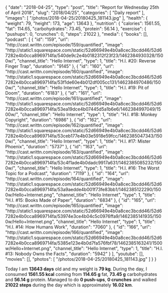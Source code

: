 {
    "date": "2018-04-25",
    "type": "post",
    "title": "Report for Wednesday 25th of April 2018",
    "slug": "2018\/04\/25",
    "categories": [
        "Daily report"
    ],
    "images": [
        "\/photos\/2018-04-25\/20180425_181143.jpg"
    ],
    "health": {
        "weight": 79,
        "height": 173,
        "age": 13643
    },
    "nutrition": {
        "calories": 1561.55,
        "fat": 114.65,
        "carbohydrates": 73.45,
        "protein": 56.14
    },
    "exercise": {
        "pushups": 0,
        "crunches": 0,
        "steps": 21022
    },
    "media": {
        "books": [],
        "podcast": [
            {
                "id": "159",
                "url": "http:\/\/cast.writtn.com\/episode\/159\/quantified",
                "image": "http:\/\/static1.squarespace.com\/static\/52d66949e4b0a8cec3bcdd46\/52d67282e4b0cca8969714fa\/540de9c2e4b0182312f23f23\/1462384930328\/1500w\/",
                "channel_title": "Hello Internet",
                "type": 1,
                "title": "H.I. #20: Reverse Finger Trap",
                "duration": "9145"
            },
            {
                "id": "160",
                "url": "http:\/\/cast.writtn.com\/episode\/160\/quantified",
                "image": "http:\/\/static1.squarespace.com\/static\/52d66949e4b0a8cec3bcdd46\/52d67282e4b0cca8969714fa\/53f1de60e4b012df005cc131\/1462384970486\/1500w\/",
                "channel_title": "Hello Internet",
                "type": 1,
                "title": "H.I. #19: Pit of Doom",
                "duration": "6183"
            },
            {
                "id": "161",
                "url": "http:\/\/cast.writtn.com\/episode\/161\/quantified",
                "image": "http:\/\/static1.squarespace.com\/static\/52d66949e4b0a8cec3bcdd46\/52d67282e4b0cca8969714fa\/53ea19dce4b07445d5a1b6e6\/1462384997049\/1500w\/",
                "channel_title": "Hello Internet",
                "type": 1,
                "title": "H.I. #18: Monkey Copyright",
                "duration": "6986"
            },
            {
                "id": "162",
                "url": "http:\/\/cast.writtn.com\/episode\/162\/quantified",
                "image": "http:\/\/static1.squarespace.com\/static\/52d66949e4b0a8cec3bcdd46\/52d67282e4b0cca8969714fa\/53ceb177e4b03e5918e59fcc\/1462385047343\/1500w\/",
                "channel_title": "Hello Internet",
                "type": 1,
                "title": "H.I. #17: Mister Phoenix",
                "duration": "5737"
            },
            {
                "id": "163",
                "url": "http:\/\/cast.writtn.com\/episode\/163\/quantified",
                "image": "http:\/\/static1.squarespace.com\/static\/52d66949e4b0a8cec3bcdd46\/52d67282e4b0cca8969714fa\/53c4f1ade4b0dadc9917a631\/1462385085232\/1500w\/",
                "channel_title": "Hello Internet",
                "type": 1,
                "title": "H.I. #16: The Worst Topic for a Podcast",
                "duration": "7119"
            },
            {
                "id": "164",
                "url": "http:\/\/cast.writtn.com\/episode\/164\/quantified",
                "image": "http:\/\/static1.squarespace.com\/static\/52d66949e4b0a8cec3bcdd46\/52d67282e4b0cca8969714fa\/53a9aedde4b001f73fe83bb1\/1462385122290\/1500w\/Hello+Internet.png",
                "channel_title": "Hello Internet",
                "type": 1,
                "title": "H.I. #15: Books Made of Paper",
                "duration": "6834"
            },
            {
                "id": "165",
                "url": "http:\/\/cast.writtn.com\/episode\/165\/quantified",
                "image": "http:\/\/static1.squarespace.com\/static\/52d66949e4b0a8cec3bcdd46\/52d67282e4b0cca8969714fa\/53974e3ce4b04c5c0976ffa9\/1462385141935\/1500w\/Hello+Internet.png",
                "channel_title": "Hello Internet",
                "type": 1,
                "title": "H.I. #14: How Humans Work",
                "duration": "7060"
            },
            {
                "id": "166",
                "url": "http:\/\/cast.writtn.com\/episode\/166\/quantified",
                "image": "http:\/\/static1.squarespace.com\/static\/52d66949e4b0a8cec3bcdd46\/52d67282e4b0cca8969714fa\/5385e123e4b0d7fa576fbf78\/1462385163241\/1500w\/Hello+Internet.png",
                "channel_title": "Hello Internet",
                "type": 1,
                "title": "H.I. #13: Nobody Owns the Facts",
                "duration": "5942"
            }
        ],
        "youtube": [],
        "movies": [],
        "photos": [
            "\/photos\/2018-04-25\/20180425_181143.jpg"
        ]
    }
}

Today I am <strong>13643 days</strong> old and my weight is <strong>79 kg</strong>. During the day, I consumed <strong>1561.55 kcal</strong> coming from <strong>114.65 g</strong> fat, <strong>73.45 g</strong> carbohydrates and <strong>56.14 g</strong> protein. Managed to do <strong>0 push-ups</strong>, <strong>0 crunches</strong> and walked <strong>21022 steps</strong> during the day which is approximately <strong>16.02 km</strong>.